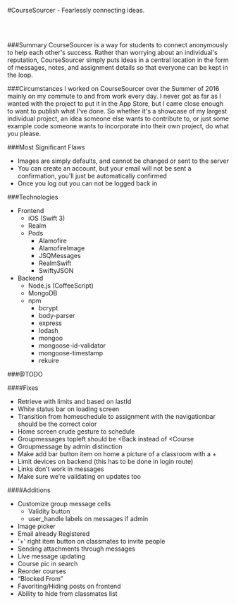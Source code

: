 #CourseSourcer - Fearlessly connecting ideas.

<br>
<br>

###Summary
CourseSourcer is a way for students to connect anonymously to help each other's success. Rather than worrying about an individual's reputation, CourseSourcer simply puts ideas in a central location in the form of messages, notes, and assignment details so that everyone can be kept in the loop.

###Circumstances
I worked on CourseSourcer over the Summer of 2016 mainly on my commute to and from work every day. I never got as far as I wanted with the project to put it in the App Store, but I came close enough to want to publish what I've done. So whether it's a showcase of my largest individual project, an idea someone else wants to contribute to, or just some example code someone wants to incorporate into their own project, do what you please.

###Most Significant Flaws

- Images are simply defaults, and cannot be changed or sent to the server
- You can create an account, but your email will not be sent a confirmation, you'll just be automatically confirmed
- Once you log out you can not be logged back in

###Technologies
- Frontend
	- iOS (Swift 3)
	- Realm
	- Pods
		- Alamofire
		- AlamofireImage
		- JSQMessages
		- RealmSwift
		- SwiftyJSON
- Backend
	- Node.js (CoffeeScript)
	- MongoDB
	- npm
		- bcrypt
		- body-parser		
		- express
		- lodash
		- mongoo
		- mongoose-id-validator
		- mongoose-timestamp
		- rekuire

###@TODO

####Fixes
- Retrieve with limits and based on lastId
- White status bar on loading screen
- Transition from homeschedule to assignment with the navigationbar should be the correct color
- Home screen crude gesture to schedule
- Groupmessages topleft should be <Back instead of <Course
- Groupmessage by admin distinction
- Make add bar button item on home a picture of a classroom with a +
- Limit devices on backend (this has to be done in login route)
- Links don’t work in messages
- Make sure we’re validating on updates too

####Additions
- Customize group message cells 
	- Validity button
	- user_handle labels on messages if admin
- Image picker
- Email already Registered
- '+' right item button on classmates to invite people
- Sending attachments through messages
- Live message updating
- Course pic in search
- Reorder courses
- “Blocked From”
- Favoriting/Hiding posts on frontend
- Ability to hide from classmates list

